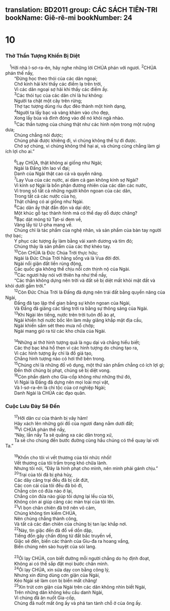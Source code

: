 translation: BD2011
group: CÁC SÁCH TIÊN-TRI
bookName: Giê-rê-mi 
bookNumber: 24
-------

<div class="title"><h1>10</h1><h3>Thờ Thần Tượng Khiến Bị Diệt</h3></div>
<span class="verse gie_10_1"> <sup>1</sup>Hỡi nhà I-sơ-ra-ên, hãy nghe những lời CHÚA phán với ngươi. </span>
<span class="verse gie_10_2"><sup>2</sup>CHÚA phán thế nầy,<br/>  “Ðừng học theo thói của các dân ngoại;<br/>  Chớ kinh hãi khi thấy các điềm lạ trên trời,<br/>  Vì các dân ngoại sợ hãi khi thấy các điềm ấy.<br/></span>
<span class="verse gie_10_3">  <sup>3</sup>Các thói tục của các dân chỉ là hư không: <br/>  Người ta chặt một cây trên rừng;<br/>  Thợ tạc tượng dùng rìu đục đẽo thành một hình dạng,<br/></span>
<span class="verse gie_10_4">  <sup>4</sup>Người ta lấy bạc và vàng khảm vào cho đẹp,<br/>  Xong lấy búa và đinh đóng vào để nó khỏi ngã nhào.<br/></span>
<span class="verse gie_10_5">  <sup>5</sup>Các thần tượng của chúng thật như các hình nộm trong một ruộng dưa;<br/>  Chúng chẳng nói được;<br/>  Chúng phải được khiêng đi, vì chúng không thể tự đi được.<br/>  Chớ sợ chúng, vì chúng không thể hại ai, và chúng cũng chẳng làm gì ích lợi cho ai.” <br/><br/></span>
<span class="verse gie_10_6">  <sup>6</sup>Lạy CHÚA, thật không ai giống như Ngài;<br/>  Ngài là Ðấng lớn lao vĩ đại;<br/>  Danh của Ngài thật cao cả và quyền năng.<br/></span>
<span class="verse gie_10_7">  <sup>7</sup>Lạy Vua của các nước, ai dám cả gan không kính sợ Ngài?<br/>  Vì kính sợ Ngài là bổn phận đương nhiên của các dân các nước,<br/>  Vì trong số tất cả những người khôn ngoan của các dân,<br/>  Trong tất cả các nước của họ,<br/>  Thật chẳng có ai giống như Ngài.<br/></span>
<span class="verse gie_10_8">  <sup>8</sup>Các dân ấy thật đần độn và dại dột;<br/>  Một khúc gỗ tạc thành hình mà có thể dạy dỗ được chăng?<br/></span>
<span class="verse gie_10_9">  <sup>9</sup>Bạc dát mỏng từ Tạt-si đem về,<br/>  Vàng lấy từ U-pha mang về.<br/>  Chúng chỉ là tác phẩm của nghệ nhân, và sản phẩm của bàn tay người thợ bạc;<br/>  Y phục các tượng ấy làm bằng vải xanh dương và tím đỏ;<br/>  Chúng thảy là sản phẩm của các thợ khéo tay.<br/></span>
<span class="verse gie_10_10">  <sup>10</sup>Còn CHÚA là Ðức Chúa Trời thực hữu;<br/>  Ngài là Ðức Chúa Trời hằng sống và là Vua đời đời.<br/>  Ngài nổi giận đất liền rúng động,<br/>  Các quốc gia không thể chịu nổi cơn thịnh nộ của Ngài.<br/></span>
<span class="verse gie_10_11">  <sup>11</sup>Các ngươi hãy nói với thiên hạ như thế nầy, <br/>  “Các thần không dựng nên trời và đất sẽ bị diệt mất khỏi mặt đất và khỏi dưới gầm trời.” <br/></span>
<span class="verse gie_10_12">  <sup>12</sup>Còn Ðức Chúa Trời là Ðấng đã dựng nên trái đất bằng quyền năng của Ngài,<br/>  Ðấng đã tạo lập thế gian bằng sự khôn ngoan của Ngài,<br/>  Và Ðấng đã giăng các tầng trời ra bằng sự thông sáng của Ngài.<br/></span>
<span class="verse gie_10_13">  <sup>13</sup>Khi Ngài lên tiếng, nước trên trời tuôn đổ ào ạt,<br/>  Ngài khiến hơi nước bốc lên làm mây giăng khắp mặt địa cầu,<br/>  Ngài khiến sấm sét theo mưa nổ chớp;<br/>  Ngài mang gió ra từ các kho chứa của Ngài.<br/><br/></span>
<span class="verse gie_10_14">  <sup>14</sup>Những ai thờ hình tượng quả là ngu dại và chẳng hiểu biết;<br/>  Các thợ bạc khá hổ thẹn vì các hình tượng do chúng tạo ra,<br/>  Vì các hình tượng ấy chỉ là đồ giả tạo,<br/>  Chẳng hình tượng nào có hơi thở bên trong.<br/></span>
<span class="verse gie_10_15">  <sup>15</sup>Chúng chỉ là những đồ vô dụng, một thứ sản phẩm chẳng có ích lợi gì;<br/>  Ðến thời chúng bị phạt, chúng sẽ bị diệt vong.<br/></span>
<span class="verse gie_10_16">  <sup>16</sup>Còn phần dành cho Gia-cốp không như những thứ đó,<br/>  Vì Ngài là Ðấng đã dựng nên mọi loài mọi vật,<br/>  Và I-sơ-ra-ên là chi tộc của cơ nghiệp Ngài;<br/>  Danh Ngài là CHÚA các đạo quân.<br/></span>
<div class="title"><h3>Cuộc Lưu Ðày Sẽ Ðến </h3></div>
<span class="verse gie_10_17">  <sup>17</sup>Hỡi dân cư của thành bị vây hãm!<br/>  Hãy xách lên những gói đồ của ngươi đang nằm dưới đất;<br/></span>
<span class="verse gie_10_18">  <sup>18</sup>Vì CHÚA phán thế nầy, <br/>  “Này, lần nầy Ta sẽ quăng xa các dân trong xứ,<br/>  Ta sẽ cho chúng đến bước đường cùng hầu chúng có thể quay lại với Ta.” <br/><br/></span>
<span class="verse gie_10_19">  <sup>19</sup>Khốn cho tôi vì vết thương của tôi nhức nhối!<br/>  Vết thương của tôi trầm trọng khó chữa lành.<br/>  Nhưng tôi nói, “Ðây là hình phạt cho mình, nên mình phải gánh chịu.” <br/></span>
<span class="verse gie_10_20">  <sup>20</sup>Trại của tôi đã bị phá hủy,<br/>  Các dây căng trại đều đã bị cắt đứt,<br/>  Các con cái của tôi đều đã bỏ đi,<br/>  Chẳng còn có đứa nào ở lại,<br/>  Chẳng còn đứa nào giúp tôi dựng lại lều của tôi,<br/>  Không còn ai giúp căng các màn trại của tôi lên.<br/></span>
<span class="verse gie_10_21">  <sup>21</sup>Vì bọn chăn chiên đã trở nên vô cảm,<br/>  Chúng không tìm kiếm CHÚA,<br/>  Nên chúng chẳng thành công,<br/>  Và tất cả các đàn chiên của chúng bị tan lạc khắp nơi.<br/></span>
<span class="verse gie_10_22">  <sup>22</sup>Này, tin giặc đến đã đổ về dồn dập,<br/>  Tiếng đồn gây chấn động từ đất bắc truyền về,<br/>  Giặc sẽ đến, biến các thành của Giu-đa ra hoang vắng,<br/>  Biến chúng nên sào huyệt của sói lang.<br/><br/></span>
<span class="verse gie_10_23">  <sup>23</sup>Ôi lạy CHÚA, con biết đường mỗi người chẳng do họ định đoạt,<br/>  Không ai có thể sắp đặt mọi bước chân mình.<br/></span>
<span class="verse gie_10_24">  <sup>24</sup>Ôi lạy CHÚA, xin sửa dạy con bằng công lý,<br/>  Nhưng xin đừng dùng cơn giận của Ngài,<br/>  Kẻo Ngài sẽ làm con bị biến mất chăng!<br/></span>
<span class="verse gie_10_25">  <sup>25</sup>Xin trút cơn giận của Ngài trên các dân không nhìn biết Ngài,<br/>  Trên những dân không kêu cầu danh Ngài,<br/>  Vì chúng đã ăn nuốt Gia-cốp,<br/>  Chúng đã nuốt mất ông ấy và phá tan tành chỗ ở của ông ấy.<br/></span>
